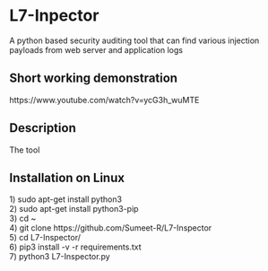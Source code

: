 # L7-Inpector
A python based security auditing tool that can find various injection payloads from web server and application logs

<h2>Short working demonstration</h2>
https://www.youtube.com/watch?v=ycG3h_wuMTE

<br>
<h2>Description</h2>
The tool 
<br>

<h2>Installation on Linux</h2>
1) sudo apt-get install python3
<br>
2) sudo apt-get install python3-pip
<br>
3) cd ~
<br>
4) git clone https://github.com/Sumeet-R/L7-Inspector
<br>
5) cd L7-Inspector/
<br>
6) pip3 install -v -r requirements.txt
<br>
7) python3 L7-Inspector.py
